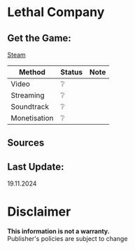 # Lethal Company

## Get the Game:
[Steam](https://store.steampowered.com/app/1966720/)  

|**Method**|**Status**|**Note**|
|---|---|---|
|Video|❔||
|Streaming|❔||
|Soundtrack|❔||
|Monetisation|❔||

## Sources

## Last Update:
19.11.2024

# Disclaimer
**This information is not a warranty.**  
Publisher's policies are subject to change
